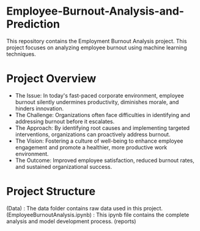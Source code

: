 # Employee-Burnout-Analysis-and-Prediction
This repository contains the Employment Burnout Analysis project. This project focuses on analyzing employee burnout using machine learning techniques.

# Project Overview
*  The Issue: In today's fast-paced corporate environment, employee burnout silently undermines productivity, diminishes morale, and hinders innovation.
*  The Challenge: Organizations often face difficulties in identifying and addressing burnout before it escalates.
*  The Approach: By identifying root causes and implementing targeted interventions, organizations can proactively address burnout.
*  The Vision: Fostering a culture of well-being to enhance employee engagement and promote a healthier, more productive work environment.
*  The Outcome: Improved employee satisfaction, reduced burnout rates, and sustained organizational success.

# Project Structure
(Data) :  The data folder contains raw data used in this project.
(EmployeeBurnoutAnalysis.ipynb) : This ipynb file contains the complete analysis and model development process.
(reports)
